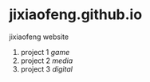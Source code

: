 # jixiaofeng.github.io
jixiaofeng website

1. project 1 *game*
2. project 2 *media*
3. project 3 *digital*

   
